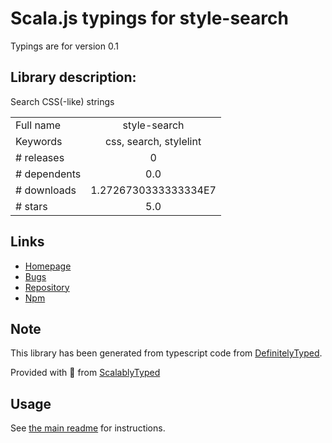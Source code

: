 
# Scala.js typings for style-search

Typings are for version 0.1

## Library description:
Search CSS(-like) strings

|                    |                 |
| ------------------ | :-------------: |
| Full name          | style-search |
| Keywords           | css, search, stylelint |
| # releases         | 0 |
| # dependents       | 0.0 |
| # downloads        | 1.2726730333333334E7 |
| # stars            | 5.0 |

## Links
- [Homepage](https://github.com/davidtheclark/style-search#readme)
- [Bugs](https://github.com/davidtheclark/style-search/issues)
- [Repository](https://github.com/davidtheclark/style-search)
- [Npm](https://www.npmjs.com/package/style-search)
    


## Note
This library has been generated from typescript code from [DefinitelyTyped](https://definitelytyped.org).

Provided with :purple_heart: from [ScalablyTyped](https://github.com/oyvindberg/ScalablyTyped)

## Usage
See [the main readme](../../readme.md) for instructions.


